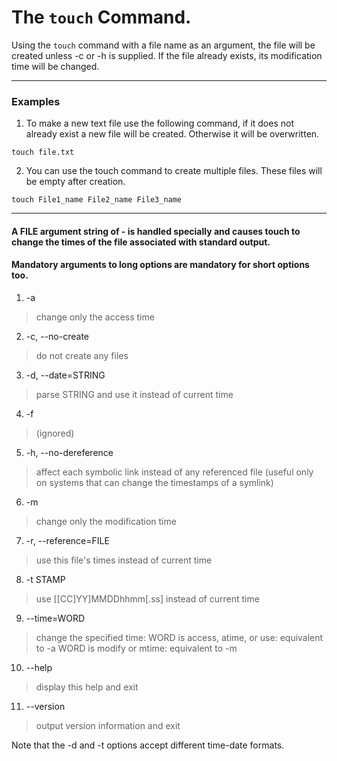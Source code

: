 # The `touch` Command.

Using the `touch` command with a file name as an argument, the file will be created unless -c or -h is supplied.  If the file already exists, its modification time
will be changed.

---
### Examples
1. To make a new text file use the following command, if it does not already exist a new file will be created. Otherwise it will be overwritten.

```
touch file.txt
```
2. You can use the touch command to create multiple files. These files will be empty after creation.

```
touch File1_name File2_name File3_name 
```

---

#### **A  FILE  argument string of - is handled specially and causes touch to change the times of the file associated with standard output.**

#### Mandatory arguments to long options are mandatory for short options too.

1.   -a     
>change only the access time

2.  -c, --no-create
>do not create any files

3. -d, --date=STRING
>parse STRING and use it instead of current time

4. -f     
>(ignored)

5. -h, --no-dereference
>affect each symbolic link instead of any referenced file (useful  only  on  systems that can change the timestamps of a symlink)

6. -m     
>change only the modification time

7. -r, --reference=FILE
>use this file's times instead of current time

8. -t STAMP
>use [[CC]YY]MMDDhhmm[.ss] instead of current time

9. --time=WORD
>change  the specified time: WORD is access, atime, or use: equivalent to -a WORD is modify or mtime: equivalent to -m

10. --help 
>display this help and exit

11. --version
>output version information and exit


Note that the -d and -t options accept different time-date formats.
